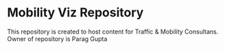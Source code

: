 # Mobility Viz Repository

This repository is created to host content for Traffic & Mobility Consultans. Owner of repository is Parag Gupta